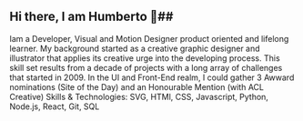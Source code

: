 ## Hi there, I am Humberto 👋##

<style>
  .text{
    with:60%;
    float:right;
    position:relative
  }
 .image{
   width:35%;
   left:0;
   background:black
 }
  
</style>

<p class="image></p>
<p align="left" class="text">
Iam a Developer, Visual and Motion Designer product oriented and lifelong learner. My background started as a creative graphic designer and illustrator that applies its creative urge into the developing process.
This skill set results from a decade of projects with a long array of challenges that started in 2009.  In the UI and Front-End realm, I could gather 3 Awward nominations (Site of the Day) and an Honourable Mention (with ACL Creative)
Skills & Technologies: SVG, HTMl, CSS, Javascript, Python, Node.js, React, Git, SQL
</p>


